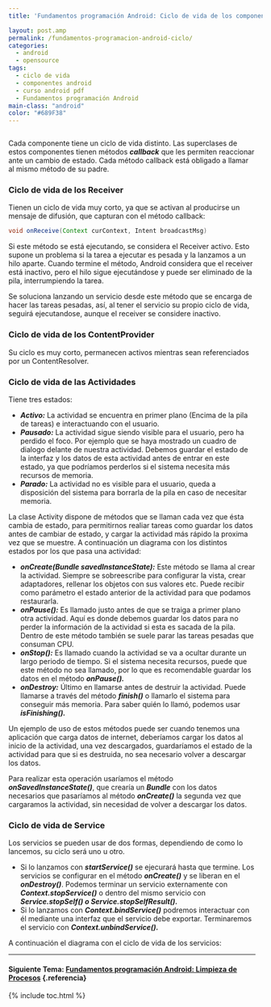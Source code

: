 ```yaml
---
title: 'Fundamentos programación Android: Ciclo de vida de los componentes'

layout: post.amp
permalink: /fundamentos-programacion-android-ciclo/
categories:
  - android
  - opensource
tags:
  - ciclo de vida
  - componentes android
  - curso android pdf
  - Fundamentos programación Android
main-class: "android"
color: "#689F38"
---
```

<amp-img on="tap:lightbox1" role="button" tabindex="0" layout="responsive"  src="/assets/img/2013/07/iconoAndroid.png" style="clear:left; float:left;margin-right:1em; margin-bottom:1em" width="128px" height="128px" />

Cada componente tiene un ciclo de vida distinto. Las superclases de estos componentes tienen métodos ***callback*** que les permiten reaccionar ante un cambio de estado. Cada método callback está obligado a llamar al mismo método de su padre.

### Ciclo de vida de los Receiver

Tienen un ciclo de vida muy corto, ya que se activan al producirse un mensaje de difusión, que capturan con el método callback:


<!--ad-->

```java
void onReceive(Context curContext, Intent broadcastMsg)
```

Si este método se está ejecutando, se considera el Receiver activo. Esto supone un problema si la tarea a ejecutar es pesada y la lanzamos a un hilo aparte. Cuando termine el método, Android considera que el receiver está inactivo, pero el hilo sigue ejecutándose y puede ser eliminado de la pila, interrumpiendo la tarea.

Se soluciona lanzando un servicio desde este método que se encarga de hacer las tareas pesadas, así, al tener el servicio su propio ciclo de vida, seguirá ejecutandose, aunque el receiver se considere inactivo.

### Ciclo de vida de los ContentProvider

Su ciclo es muy corto, permanecen activos mientras sean referenciados por un ContentResolver.

### Ciclo de vida de las Actividades

Tiene tres estados:

  * ***Activo:*** La actividad se encuentra en primer plano (Encima de la pila de tareas) e interactuando con el usuario.
  * ***Pausado:*** La actividad sigue siendo visible para el usuario, pero ha perdido el foco. Por ejemplo que se haya mostrado un cuadro de dialogo delante de nuestra actividad. Debemos guardar el estado de la interfaz y los datos de esta actividad antes de entrar en este estado, ya que podríamos perderlos si el sistema necesita más recursos de memoria.
  * ***Parado:*** La actividad no es visible para el usuario, queda a disposición del sistema para borrarla de la pila en caso de necesitar memoria.

La clase Activity dispone de métodos que se llaman cada vez que ésta cambia de estado, para permitirnos realiar tareas como guardar los datos antes de cambiar de estado, y cargar la actividad más rápido la proxima vez que se muestre. A continuación un diagrama con los distintos estados por los que pasa una actividad:

<div class="separator" style="clear: both; text-align: center;">
<a href="https://4.bp.blogspot.com/-rzvsPpVkc5s/TfsiicRNDwI/AAAAAAAAAng/UkVWUYQySbM/s1600/activity_lifecycle.png" imageanchor="1" style="margin-left:1em; margin-right:1em"><amp-img on="tap:lightbox1" role="button" tabindex="0" layout="responsive" title="ciclo de vida actividades" alt="ciclo de vida actividades"  height="500" width="407" src="https://4.bp.blogspot.com/-rzvsPpVkc5s/TfsiicRNDwI/AAAAAAAAAng/UkVWUYQySbM/s1600/activity_lifecycle.png" /></a>
</div>

  * ***onCreate(Bundle savedInstanceState):*** Este método se llama al crear la actividad. Siempre se sobreescribe para configurar la vista, crear adaptadores, rellenar los objetos con sus valores etc. Puede recibir como parámetro el estado anterior de la actividad para que podamos restaurarla.
  * ***onPause():*** Es llamado justo antes de que se traiga a primer plano otra actividad. Aquí es donde debemos guardar los datos para no perder la información de la actividad si esta es sacada de la pila. Dentro de este método también se suele parar las tareas pesadas que consuman CPU.
  * ***onStop():*** Es llamado cuando la actividad se va a ocultar durante un largo periodo de tiempo. Si el sistema necesita recursos, puede que este método no sea llamado, por lo que es recomendable guardar los datos en el método ***onPause().***
  * ***onDestroy:*** Último en llamarse antes de destruir la actividad. Puede llamarse a través del método ***finish()*** o llamarlo el sistema para conseguir más memoria. Para saber quién lo llamó, podemos usar ***isFinishing().***

Un ejemplo de uso de estos métodos puede ser cuando tenemos una aplicación que carga datos de internet, deberíamos cargar los datos al inicio de la actividad, una vez descargados, guardaríamos el estado de la actividad para que si es destruida, no sea necesario volver a descargar los datos.

Para realizar esta operación usaríamos el método ***onSavedInstanceState()***, que crearía un ***Bundle*** con los datos necesarios que pasaríamos al método ***onCreate()*** la segunda vez que cargaramos la actividad, sin necesidad de volver a descargar los datos.

### Ciclo de vida de Service

Los servicios se pueden usar de dos formas, dependiendo de como lo lancemos, su ciclo será uno u otro.

  * Si lo lanzamos con ***startService()*** se ejecurará hasta que termine. Los servicios se configurar en el método ***onCreate()*** y se liberan en el ***onDestroy()***. Podemos terminar un servicio externamente con ***Context.stopService()*** o dentro del mismo servicio con ***Service.stopSelf() o Service.stopSelfResult().***
  * Si lo lanzamos con ***Context.bindService()*** podremos interactuar con él mediante una interfaz que el servicio debe exportar. Terminaremos el servicio con ***Context.unbindService().***

A continuación el diagrama con el ciclo de vida de los servicios:

<div class="separator" style="clear: both; text-align: center;">
<a href="https://2.bp.blogspot.com/-7eOY6RsbVQ0/TfsqCsNCg0I/AAAAAAAAAno/y-bkegRUNiw/s1600/service_lifecycle.png" imageanchor="1" style="margin-left:1em; margin-right:1em"><amp-img on="tap:lightbox1" role="button" tabindex="0" layout="responsive" alt="Ciclo de vida servicios" title="Ciclo de vida servicios"  height="500" width="432" src="https://2.bp.blogspot.com/-7eOY6RsbVQ0/TfsqCsNCg0I/AAAAAAAAAno/y-bkegRUNiw/s1600/service_lifecycle.png" /></a>
</div>

* * *

#### Siguiente Tema: [Fundamentos programación Android: Limpieza de Procesos][1] {.referencia}



 [1]: /fundamentos-programacion-android_18/

{% include toc.html %}
